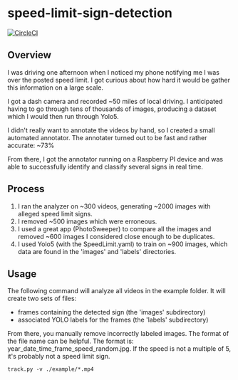 # speed-limit-sign-detection
[![CircleCI](https://circleci.com/gh/michaelgallacher/speed-limit-sign-detection.svg?style=shield)](https://circleci.com/gh/michaelgallacher/speed-limit-sign-detection)

## Overview
I was driving one afternoon when I noticed my phone notifying me I was over the posted speed limit.  I got curious about how hard it would be gather this information on a large scale.

I got a dash camera and recorded ~50 miles of local driving.  I anticipated having to go through tens of thousands of images, producing a dataset which I would then run through Yolo5.  

I didn't really want to annotate the videos by hand, so I created a small automated annotator.  The annotater turned out to be fast and rather accurate: ~73%

From there, I got the annotator running on a Raspberry PI device and was able to successfully identify and classify several signs in real time.
## Process
1. I ran the analyzer on ~300 videos, generating ~2000 images with alleged speed limit signs.
2. I removed ~500 images which were erroneous.
3. I used a great app (PhotoSweeper) to compare all the images and removed ~600 images I considered close enough to be duplicates.
4. I used Yolo5 (with the SpeedLimit.yaml) to train on ~900 images, which data are found in the 'images' and 'labels' directories.
## Usage
The following command will analyze all videos in the example folder. It will create two sets of files:
* frames containing the detected sign (the 'images' subdirectory)
* associated YOLO labels for the frames (the 'labels' subdirectory)

From there, you manually remove incorrectly labeled images. The format of the file name can be helpful.  The format is: year_date_time_frame_speed_random.jpg.  If the speed is not a multiple of 5, it's probably not a speed limit sign.   
```
track.py -v ./example/*.mp4
```
